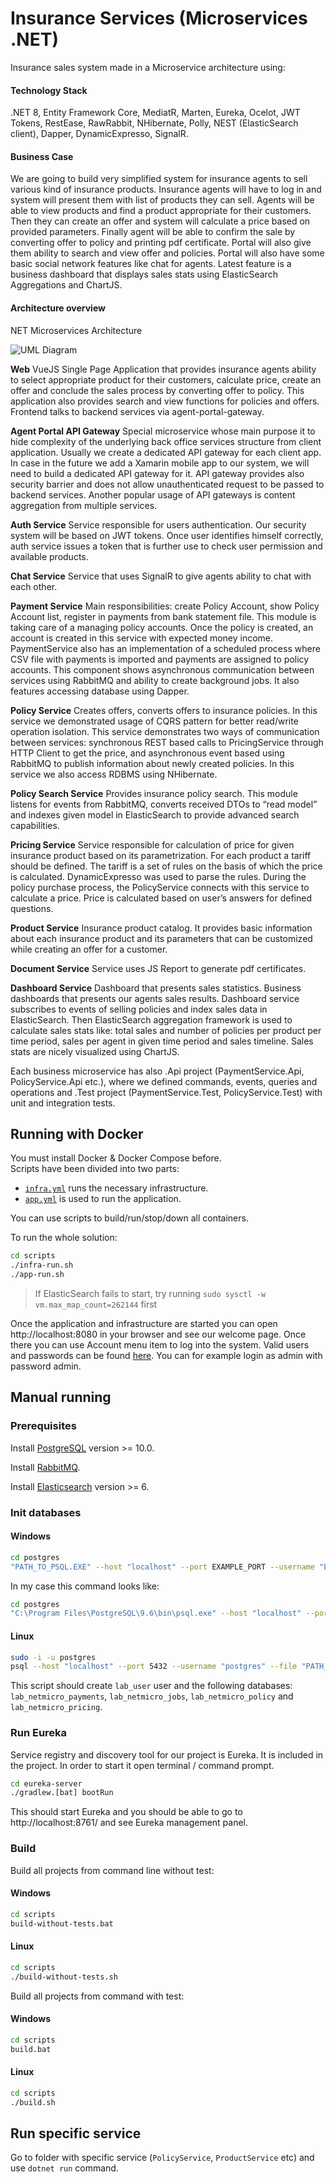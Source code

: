 # Insurance Services (Microservices .NET)

Insurance sales system made in a Microservice architecture using:

#### Technology Stack
.NET 8, Entity Framework Core, MediatR, Marten, Eureka, Ocelot, JWT Tokens, RestEase, RawRabbit, NHibernate, Polly, NEST (ElasticSearch client), Dapper, DynamicExpresso, SignalR.

#### Business Case
We are going to build very simplified system for insurance agents to sell various kind of insurance products. Insurance agents will have to log in and system will present them with list of products they can sell. Agents will be able to view products and find a product appropriate for their customers. Then they can create an offer and system will calculate a price based on provided parameters.
Finally agent will be able to confirm the sale by converting offer to policy and printing pdf certificate.
Portal will also give them ability to search and view offer and policies.
Portal will also have some basic social network features like chat for agents.
Latest feature is a business dashboard that displays sales stats using ElasticSearch Aggregations and ChartJS.

#### Architecture overview
NET Microservices Architecture

![UML Diagram](https://github.com/user-attachments/assets/9efff0cf-576c-4567-811b-3fac143e1d7b)

**Web** 
VueJS Single Page Application that provides insurance agents ability to select appropriate product for their customers, calculate price, create an offer and conclude the sales process by converting offer to policy. This application also provides search and view functions for policies and offers. Frontend talks to backend services via agent-portal-gateway.

**Agent Portal API Gateway** 
Special microservice whose main purpose it to hide complexity of the underlying back office services structure from client application. Usually we create a dedicated API gateway for each client app. In case in the future we add a Xamarin mobile app to our system, we will need to build a dedicated API gateway for it. API gateway provides also security barrier and does not allow unauthenticated request to be passed to backend services. Another popular usage of API gateways is content aggregation from multiple services.

**Auth Service**
Service responsible for users authentication. Our security system will be based on JWT tokens. Once user identifies himself correctly, auth service issues a token that is further use to check user permission and available products.

**Chat Service**
Service that uses SignalR to give agents ability to chat with each other.

**Payment Service**
Main responsibilities: create Policy Account, show Policy Account list, register in payments from bank statement file.
This module is taking care of a managing policy accounts. Once the policy is created, an account is created in this service with expected money income. PaymentService also has an implementation of a scheduled process where CSV file with payments is imported and payments are assigned to policy accounts. This component shows asynchronous communication between services using RabbitMQ and ability to create background jobs. It also features accessing database using Dapper.

**Policy Service**
Creates offers, converts offers to insurance policies.
In this service we demonstrated usage of CQRS pattern for better read/write operation isolation. This service demonstrates two ways of communication between services: synchronous REST based calls to PricingService through HTTP Client to get the price, and asynchronous event based using RabbitMQ to publish information about newly created policies. In this service we also access RDBMS using NHibernate.

**Policy Search Service**
Provides insurance policy search.
This module listens for events from RabbitMQ, converts received DTOs to “read model” and indexes given model in ElasticSearch to provide advanced search capabilities.

**Pricing Service** 
Service responsible for calculation of price for given insurance product based on its parametrization.
For each product a tariff should be defined. The tariff is a set of rules on the basis of which the price is calculated. DynamicExpresso was used to parse the rules. During the policy purchase process, the PolicyService connects with this service to calculate a price. Price is calculated based on user’s answers for defined questions.

**Product Service**
Insurance product catalog.
It provides basic information about each insurance product and its parameters that can be customized while creating an offer for a customer.

**Document Service**
Service uses JS Report to generate pdf certificates.

**Dashboard Service**
Dashboard that presents sales statistics.
Business dashboards that presents our agents sales results. Dashboard service subscribes to events of selling policies and index sales data in ElasticSearch. Then ElasticSearch aggregation framework is used to calculate sales stats like: total sales and number of policies per product per time period, sales per agent in given time period and sales timeline. Sales stats are nicely visualized using ChartJS.

Each business microservice has also .Api project (PaymentService.Api, PolicyService.Api etc.), where we defined commands, events, queries and operations and .Test project (PaymentService.Test, PolicyService.Test) with unit and integration tests.

## Running with Docker

You must install Docker & Docker Compose before. \
Scripts have been divided into two parts:

- [`infra.yml`](scripts/infra.yml) runs the necessary infrastructure.
- [`app.yml`](scripts/app.yml) is used to run the application.

You can use scripts to build/run/stop/down all containers.

To run the whole solution:

```bash
cd scripts
./infra-run.sh
./app-run.sh
```

> If ElasticSearch fails to start, try running `sudo sysctl -w vm.max_map_count=262144` first

Once the application and infrastructure are started you can open http://localhost:8080 in your browser and see our welcome page.
Once there you can use Account menu item to log into the system. Valid users and passwords can be found [here](https://github.com/asc-lab/dotnetcore-microservices-poc/blob/master/AuthService/DataAccess/InsuranceAgentsInMemoryDb.cs). You can for example login as admin with password admin.

## Manual running

### Prerequisites

Install [PostgreSQL](https://www.postgresql.org/) version >= 10.0.

Install [RabbitMQ](https://www.rabbitmq.com/).

Install [Elasticsearch](https://www.elastic.co/guide/en/elasticsearch/reference/current/install-elasticsearch.html) version >= 6.

### Init databases

#### Windows

```bash
cd postgres
"PATH_TO_PSQL.EXE" --host "localhost" --port EXAMPLE_PORT --username "EXAMPLE_USER" --file "createdatabases.sql"
```

In my case this command looks like:

```bash
cd postgres
"C:\Program Files\PostgreSQL\9.6\bin\psql.exe" --host "localhost" --port 5432 --username "postgres" --file "createdatabases.sql"
```

#### Linux

```bash
sudo -i -u postgres
psql --host "localhost" --port 5432 --username "postgres" --file "PATH_TO_FILE/createdatabases.sql"
```

This script should create `lab_user` user and the following databases: `lab_netmicro_payments`, `lab_netmicro_jobs`, `lab_netmicro_policy` and `lab_netmicro_pricing`.

### Run Eureka

Service registry and discovery tool for our project is Eureka. It is included in the project.
In order to start it open terminal / command prompt.

```bash
cd eureka-server
./gradlew.[bat] bootRun
```

This should start Eureka and you should be able to go to http://localhost:8761/ and see Eureka management panel.

### Build

Build all projects from command line without test:

#### Windows

```bash
cd scripts
build-without-tests.bat
```

#### Linux

```bash
cd scripts
./build-without-tests.sh
```

Build all projects from command with test:

#### Windows

```bash
cd scripts
build.bat
```

#### Linux

```bash
cd scripts
./build.sh
```

## Run specific service

Go to folder with specific service (`PolicyService`, `ProductService` etc) and use `dotnet run` command.

